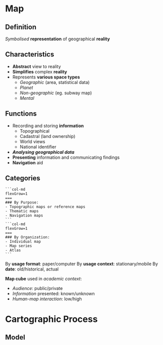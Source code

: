 # Map
## Definition

*Symbolised* **representation** of geographical **reality**

## Characteristics

- **Abstract** view to reality
- **Simplifies** complex **reality**
- Represents **various space types**
	- *Geographic* (area, statistical data)
	- *Planet*
	- *Non-geographic* (eg. subway map)
	- *Mental*
## Functions
- Recording and storing **information**
	- Topographical
	- Cadastral (land ownership)
	- World views
	- National identifier
- ***Analysing geographical data***
- **Presenting** information and communicating findings
- **Navigation** aid
## Categories
````col
```col-md
flexGrow=1
===
### By Purpose:
- Topographic maps or reference maps
- Thematic maps
- Navigation maps
```
```col-md
flexGrow=1
===
### By Organization:
- Individual map
- Map series
- Atlas
```
````

By **usage format**: paper/computer
By **usage context**: stationary/mobile
By **date**: old/historical, actual

**Map cube** used in *academic context*:
- *Audience*: public/private
- *Information* presented: known/unknown
- *Human-map interaction*: low/high
# Cartographic Process
## Model
